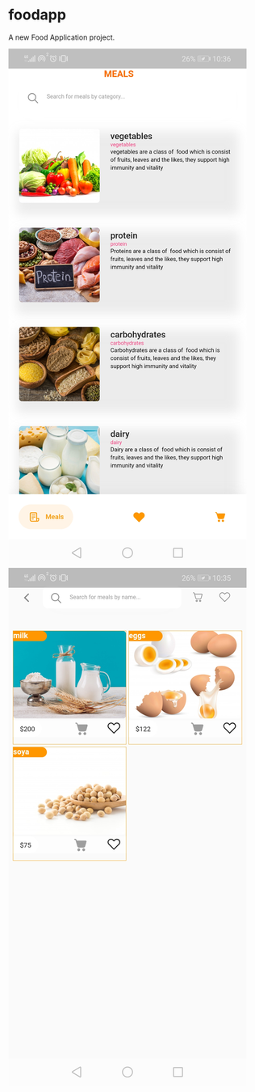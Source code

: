 # foodapp

A new Food Application project.

![alt text](https://github.com/leadpresence/foodapp/blob/master/shots/foodapp-cat.jpg)
![alt text](https://github.com/leadpresence/foodapp/blob/master/shots/foodapp-list.jpg)




